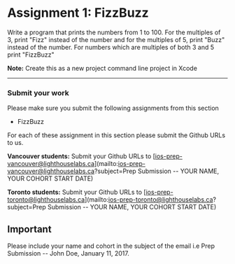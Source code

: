 # Assignment 1: FizzBuzz

Write a program that prints the numbers from 1 to 100. For the multiples of 3, print "Fizz" instead of the number and for the multiples of 5, print "Buzz" instead of the number. For numbers which are multiples of both 3 and 5 print "FizzBuzz"

**Note:**
Create this as a new project command line project in Xcode

---

### Submit your work
Please make sure you submit the following assignments from this section
- FizzBuzz

For each of these assignment in this section please submit the Github URLs to us.

**Vancouver students:**
Submit your Github URLs to [ios-prep-vancouver@lighthouselabs.ca](mailto:ios-prep-vancouver@lighthouselabs.ca?subject=Prep Submission -- YOUR NAME, YOUR COHORT START DATE)

**Toronto students:**
Submit your Github URLs to [ios-prep-toronto@lighthouselabs.ca](mailto:ios-prep-toronto@lighthouselabs.ca?subject=Prep Submission -- YOUR NAME, YOUR COHORT START DATE)

## Important

Please include your name and cohort in the subject of the email i.e Prep Submission -- John Doe, January 11, 2017.
